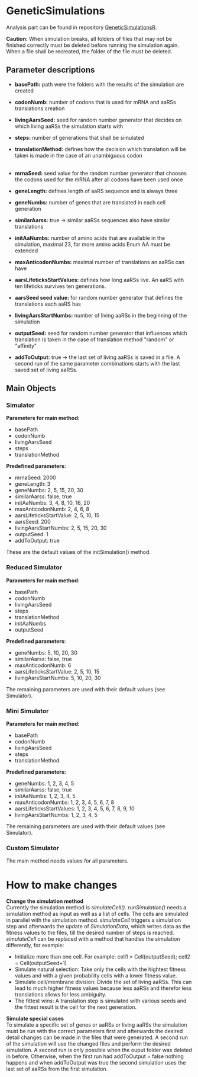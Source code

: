 # GeneticSimulations
Analysis part can be found in repository [GeneticSimulationsR](https://github.com/Thalla/GeneticSimulationsR).  


**Caution:** When simulation breaks, all folders of files that may not be finished correctly must be deleted before running the simulation again. 
When a file shall be recreated, the folder of the file must be deleted.


## Parameter descriptions
- **basePath:** path were the folders with the results of the simulation are created
- **codonNumb:** number of codons that is used for mRNA and aaRSs translations creation
- **livingAarsSeed:** seed for random number generator that decides on which living aaRSs the simulation starts with
- **steps:** number of generations that shall be simulated
- **translationMethod:** defines how the decision which translation will be taken is made in the case of an unambiguous codon  
  </br>
  
- **mrnaSeed:** seed value for the random number generator that chooses the codons used for the mRNA after all codons have been used once
- **geneLength:** defines length of aaRS sequence and is always three
- **geneNumbs:** number of genes that are translated in each cell generation
- **similarAarss:** true -> similar aaRSs sequences also have similar translations
- **initAaNumbs:** number of amino acids that are available in the simulation, maximal 23, for more amino acids Enum AA must be extended
- **maxAnticodonNumbs:** maximal number of translations an aaRSs can have
- **aarsLifeticksStartValues:** defines how long aaRSs live. An aaRS with ten lifeticks survives ten generations.
- **aarsSeed seed value:** for random number generator that defines the translations each aaRS has
- **livingAarsStartNumbs:** number of living aaRSs in the beginning of the simulation
- **outputSeed:** seed for random number generator that influences which translation is taken in the case of translation method "random" or "affinity"
- **addToOutput:** true -> the last set of living aaRSs is saved in a file. A second run of the same parameter combinations starts with the last saved set of living aaRSs.


## Main Objects

### Simulator
**Parameters for main method:**
- basePath
- codonNumb
- livingAarsSeed
- steps
- translationMethod

**Predefined parameters:**
- mrnaSeed: 2000
- geneLength: 3
- geneNumbs: 2, 5, 15, 20, 30
- similarAarss: false, true
- initAaNumbs: 3, 4, 8, 10, 16, 20
- maxAnticodonNumb: 2, 4, 6, 8
- aarsLifeticksStartValue: 2, 5, 10, 15
- aarsSeed: 200
- livingAarsStartNumbs: 2, 5, 15, 20, 30
- outputSeed: 1
- addToOutput: true


These are the default values of the initSimulation() method.


### Reduced Simulator
**Parameters for main method:**
- basePath
- codonNumb
- livingAarsSeed
- steps
- translationMethod
- initAaNumbs
- outputSeed

**Predefined parameters**:
- geneNumbs: 5, 10, 20, 30
- similarAarss: false, true
- maxAnticodonNumb: 6
- aarsLifeticksStartValue: 2, 5, 10, 15
- livingAarsStartNumbs: 5, 10, 20, 30


The remaining parameters are used with their default values (see Simulator).


### Mini Simulator
**Parameters for main method:**
- basePath
- codonNumb
- livingAarsSeed
- steps
- translationMethod

**Predefined parameters:**
- geneNumbs: 1, 2, 3, 4, 5
- similarAarss: false, true
- initAaNumbs: 1, 2, 3, 4, 5
- maxAnticodonNumbs: 1, 2, 3, 4, 5, 6, 7, 8
- aarsLifeticksStartValues: 1, 2, 3, 4, 5, 6, 7, 8, 9, 10
- livingAarsStartNumbs: 1, 2, 3, 4, 5


The remaining parameters are used with their default values (see Simulator).


### Custom Simulator
The main method needs values for all parameters.

# How to make changes
**Change the simulation method**  
Currently the simulation method is *simulateCell()*. *runSimulation()* needs a simulation method as input as well as a list of cells. The cells are simulated in parallel with the simulation method. *simulateCell* triggers a simulation step and afterwards the update of *SimulationData*, which writes data as the fitness values to the files, till the desired number of steps is reached. *simulateCell* can be replaced with a method that handles the simulation differently, for example:
- Initialize more than one cell. For example: cell1 = Cell(outputSeed); cell2 = Cell(outputSeed+1)
- Simulate natural selection: Take only the cells with the hightest fitness values and with a given probability cells with a lower fitness value.
- Simulate cell/membrane division: Divide the set of living aaRSs. This can lead to much higher fitness values because less aaRSs and therefor less translations allows for less ambiguity.
- The fittest wins: A translation step is simulated with various seeds and the fittest result is the cell for the next generation.

**Simulate special cases**  
To simulate a specific set of genes or aaRSs or living aaRSs the simulation must be run with the correct parameters first and afterwards the desired detail changes can be made in the files that were generated. A second run of the simulation will use the changed files and perform the desired simulation. A second run is only possible when the ouput folder was deleted in before. Otherwise, when the first run had addToOutput = false nothing happens and when addToOutput was true the second simulation uses the last set of aaRSs from the first simulation.
